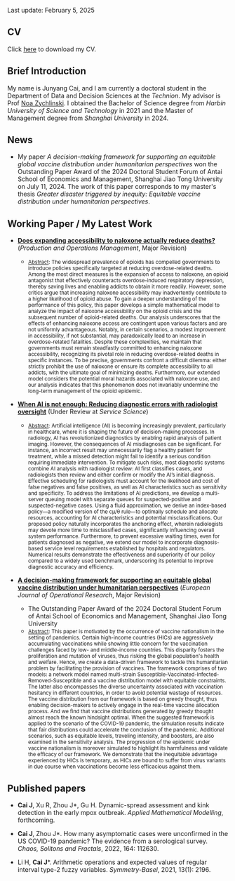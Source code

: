 Last update: February 5, 2025

## CV
Click [here](https://raw.githubusercontent.com/cai-junyang/cai-junyang.github.io/main/cjy-cv.pdf) to download my CV. 

## Brief Introduction
My name is Junyang Cai, and I am currently a doctoral student in the Department of Data and Decision Sciences at the *Technion*. My advisor is Prof [Noa Zychlinski](https://noazy.net.technion.ac.il/). I obtained the Bachelor of Science degree from *Harbin University of Science and Technology* in 2021 and the Master of Management degree from *Shanghai University* in 2024. 

## News
- My paper *A decision-making framework for supporting an equitable global vaccine distribution under humanitarian perspectives* won the Outstanding Paper Award of the 2024 Doctoral Student Forum of Antai School of Economics and Management, Shanghai Jiao Tong University on July 11, 2024. The work of this paper corresponds to my master's thesis *Greater disaster triggered by inequity: Equitable vaccine distribution under humanitarian perspectives*.

## Working Paper / My Latest Work

- **[Does expanding accessibility to naloxone actually reduce deaths?](https://papers.ssrn.com/sol3/papers.cfm?abstract_id=4921020)** (*Production and Operations Management*,  Major Revision)
   - <small><u>Abstract</u>: The widespread prevalence of opioids has compelled governments to introduce policies specifically targeted at reducing overdose-related deaths. Among the most direct measures is the expansion of access to naloxone, an opioid antagonist that effectively counteracts overdose-induced respiratory depression, thereby saving lives and enabling addicts to obtain it more readily. However, some critics argue that increasing naloxone accessibility may inadvertently contribute to a higher likelihood of opioid abuse. To gain a deeper understanding of the performance of this policy, this paper develops a simple mathematical model to analyze the impact of naloxone accessibility on the opioid crisis and the subsequent number of opioid-related deaths. Our analysis underscores that the effects of enhancing naloxone access are contingent upon various factors and are not uniformly advantageous. Notably, in certain scenarios, a modest improvement in accessibility, if not substantial, may paradoxically lead to an increase in overdose-related fatalities. Despite these complexities, we maintain that governments must remain steadfastly committed to enhancing naloxone accessibility, recognizing its pivotal role in reducing overdose-related deaths in specific instances. To be precise, governments confront a difficult dilemma: either strictly prohibit the use of naloxone or ensure its complete accessibility to all addicts, with the ultimate goal of minimizing deaths. Furthermore, our extended model considers the potential moral hazards associated with naloxone use, and our analysis indicates that this phenomenon does not invariably undermine the long-term management of the opioid epidemic.</small>

- **[When AI is not enough: Reducing diagnostic errors with radiologist oversight](https://papers.ssrn.com/sol3/papers.cfm?abstract_id=5037549)** (Under Review at *Service Science*)
   - <small><u>Abstract</u>: Artificial intelligence (AI) is becoming increasingly prevalent, particularly in healthcare, where it is shaping the future of decision-making processes. In radiology, AI has revolutionized diagnostics by enabling rapid analysis of patient imaging. However, the consequences of AI misdiagnoses can be significant. For instance, an incorrect result may unnecessarily flag a healthy patient for treatment, while a missed detection might fail to identify a serious condition requiring immediate intervention. To mitigate such risks, most diagnostic systems combine AI analysis with radiologist review: AI first classifies cases, and radiologists then review and either confirm or modify the AI’s initial diagnosis. Effective scheduling for radiologists must account for the likelihood and cost of false negatives and false positives, as well as AI characteristics such as sensitivity and specificity.
To address the limitations of AI predictions, we develop a multi-server queuing model with separate queues for suspected-positive and suspected-negative cases. Using a fluid approximation, we derive an index-based policy—a modified version of the cµ/θ rule—to optimally schedule and allocate resources, accounting for AI characteristics and potential misclassifications. Our proposed policy naturally incorporates the anchoring effect, wherein radiologists may devote more time to misclassified cases, significantly influencing overall system performance. Furthermore, to prevent excessive waiting times, even for patients diagnosed as negative, we extend our model to incorporate diagnosis-based service level requirements established by hospitals and regulators. Numerical results demonstrate the effectiveness and superiority of our policy compared to a widely used benchmark, underscoring its potential to improve diagnostic accuracy and efficiency.</small>

- **[A decision-making framework for supporting an equitable global vaccine distribution under humanitarian perspectives](https://papers.ssrn.com/sol3/papers.cfm?abstract_id=4289504)** (*European Journal of Operational Research*, Major Revision)
  - The Outstanding Paper Award of the 2024 Doctoral Student Forum of Antai School of Economics and Management, Shanghai Jiao Tong University
  - <small><u>Abstract</u>: This paper is motivated by the occurrence of vaccine nationalism in the setting of pandemics. Certain high-income countries (HICs) are aggressively accumulating vaccinations while showing little concern for the vaccination challenges faced by low- and middle-income countries. This disparity fosters the proliferation and mutation of viruses, thus risking the global population's health and welfare. Hence, we create a data-driven framework to tackle this humanitarian problem by facilitating the provision of vaccines. The framework comprises of two models: a network model named multi-strain Susceptible-Vaccinated-Infected-Removed-Susceptible and a vaccine distribution model with equitable constraints. The latter also encompasses the diverse uncertainty associated with vaccination hesitancy in different countries, in order to avoid potential wastage of resources. The vaccine distribution from our framework is based on greedy thought, thus enabling decision-makers to actively engage in the real-time vaccine allocation process. And we find that vaccine distributions generated by greedy thought almost reach the known hindsight optimal. When the suggested framework is applied to the scenario of the COVID-19 pandemic, the simulation results indicate that fair distributions could accelerate the conclusion of the pandemic. Additional scenarios, such as equitable levels, traveling intensity, and boosters, are also examined in the sensitivity analysis. The progression of the epidemic under vaccine nationalism is moreover simulated to highlight its harmfulness and validate the efficacy of our framework. We demonstrate that the inequitable advantage experienced by HICs is temporary, as HICs are bound to suffer from virus variants in due course when vaccinations become less efficacious against them.</small>

## Published papers  

- **Cai J**, Xu R, Zhou J\*, Gu H. Dynamic-spread assessment and kink detection in the early mpox outbreak. *Applied Mathematical Modelling*, forthcoming.

- **Cai J**, Zhou J\*. How many asymptomatic cases were unconfirmed in the US COVID-19 pandemic? The evidence from a serological survey. *Chaos, Solitons and Fractals*, 2022, 164: 112630.	

- Li H, **Cai J**\*. Arithmetic operations and expected values of regular interval type-2 fuzzy variables. *Symmetry-Basel*, 2021, 13(1): 2196.
